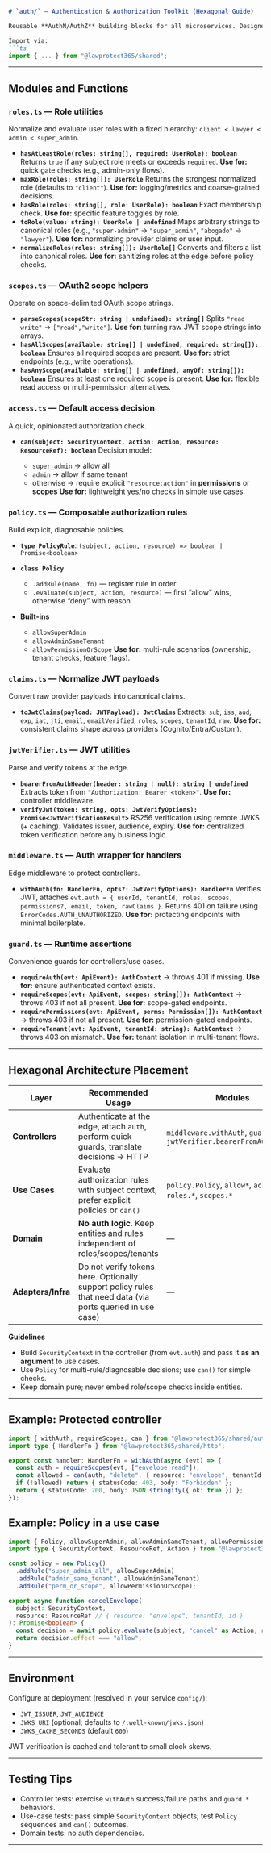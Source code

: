 ````md
# `auth/` — Authentication & Authorization Toolkit (Hexagonal Guide)

Reusable **AuthN/AuthZ** building blocks for all microservices. Designed to fit a **hexagonal architecture**: controllers authenticate, use cases authorize, domain stays agnostic, and adapters avoid auth logic.

Import via:
```ts
import { ... } from "@lawprotect365/shared";
````

---

## Modules and Functions

### `roles.ts` — Role utilities

Normalize and evaluate user roles with a fixed hierarchy: `client < lawyer < admin < super_admin`.

* **`hasAtLeastRole(roles: string[], required: UserRole): boolean`**
  Returns `true` if any subject role meets or exceeds `required`.
  **Use for:** quick gate checks (e.g., admin-only flows).
* **`maxRole(roles: string[]): UserRole`**
  Returns the strongest normalized role (defaults to `"client"`).
  **Use for:** logging/metrics and coarse-grained decisions.
* **`hasRole(roles: string[], role: UserRole): boolean`**
  Exact membership check.
  **Use for:** specific feature toggles by role.
* **`toRole(value: string): UserRole | undefined`**
  Maps arbitrary strings to canonical roles (e.g., `"super-admin"` → `"super_admin"`, `"abogado"` → `"lawyer"`).
  **Use for:** normalizing provider claims or user input.
* **`normalizeRoles(roles: string[]): UserRole[]`**
  Converts and filters a list into canonical roles.
  **Use for:** sanitizing roles at the edge before policy checks.

### `scopes.ts` — OAuth2 scope helpers

Operate on space-delimited OAuth scope strings.

* **`parseScopes(scopeStr: string | undefined): string[]`**
  Splits `"read write"` → `["read","write"]`.
  **Use for:** turning raw JWT scope strings into arrays.
* **`hasAllScopes(available: string[] | undefined, required: string[]): boolean`**
  Ensures all required scopes are present.
  **Use for:** strict endpoints (e.g., write operations).
* **`hasAnyScope(available: string[] | undefined, anyOf: string[]): boolean`**
  Ensures at least one required scope is present.
  **Use for:** flexible read access or multi-permission alternatives.

### `access.ts` — Default access decision

A quick, opinionated authorization check.

* **`can(subject: SecurityContext, action: Action, resource: ResourceRef): boolean`**
  Decision model:

  * `super_admin` → allow all
  * `admin` → allow if same tenant
  * otherwise → require explicit `"resource:action"` in **permissions** or **scopes**
    **Use for:** lightweight yes/no checks in simple use cases.

### `policy.ts` — Composable authorization rules

Build explicit, diagnosable policies.

* **`type PolicyRule`**: `(subject, action, resource) => boolean | Promise<boolean>`
* **`class Policy`**

  * `.addRule(name, fn)` — register rule in order
  * `.evaluate(subject, action, resource)` — first “allow” wins, otherwise “deny” with reason
* **Built-ins**

  * `allowSuperAdmin`
  * `allowAdminSameTenant`
  * `allowPermissionOrScope`
    **Use for:** multi-rule scenarios (ownership, tenant checks, feature flags).

### `claims.ts` — Normalize JWT payloads

Convert raw provider payloads into canonical claims.

* **`toJwtClaims(payload: JWTPayload): JwtClaims`**
  Extracts: `sub`, `iss`, `aud`, `exp`, `iat`, `jti`, `email`, `emailVerified`, `roles`, `scopes`, `tenantId`, `raw`.
  **Use for:** consistent claims shape across providers (Cognito/Entra/Custom).

### `jwtVerifier.ts` — JWT utilities

Parse and verify tokens at the edge.

* **`bearerFromAuthHeader(header: string | null): string | undefined`**
  Extracts token from `"Authorization: Bearer <token>"`.
  **Use for:** controller middleware.
* **`verifyJwt(token: string, opts: JwtVerifyOptions): Promise<JwtVerificationResult>`**
  RS256 verification using remote JWKS (+ caching). Validates issuer, audience, expiry.
  **Use for:** centralized token verification before any business logic.

### `middleware.ts` — Auth wrapper for handlers

Edge middleware to protect controllers.

* **`withAuth(fn: HandlerFn, opts?: JwtVerifyOptions): HandlerFn`**
  Verifies JWT, attaches `evt.auth = { userId, tenantId, roles, scopes, permissions?, email, token, rawClaims }`.
  Returns 401 on failure using `ErrorCodes.AUTH_UNAUTHORIZED`.
  **Use for:** protecting endpoints with minimal boilerplate.

### `guard.ts` — Runtime assertions

Convenience guards for controllers/use cases.

* **`requireAuth(evt: ApiEvent): AuthContext`** → throws 401 if missing.
  **Use for:** ensure authenticated context exists.
* **`requireScopes(evt: ApiEvent, scopes: string[]): AuthContext`** → throws 403 if not all present.
  **Use for:** scope-gated endpoints.
* **`requirePermissions(evt: ApiEvent, perms: Permission[]): AuthContext`** → throws 403 if not all present.
  **Use for:** permission-gated endpoints.
* **`requireTenant(evt: ApiEvent, tenantId: string): AuthContext`** → throws 403 on mismatch.
  **Use for:** tenant isolation in multi-tenant flows.

---

## Hexagonal Architecture Placement

| Layer              | Recommended Usage                                                                                         | Modules                                                              |
| ------------------ | --------------------------------------------------------------------------------------------------------- | -------------------------------------------------------------------- |
| **Controllers**    | Authenticate at the edge, attach `auth`, perform quick guards, translate decisions → HTTP                 | `middleware.withAuth`, `guard.*`, `jwtVerifier.bearerFromAuthHeader` |
| **Use Cases**      | Evaluate authorization rules with subject context, prefer explicit policies or `can()`                    | `policy.Policy`, `allow*`, `access.can`, `roles.*`, `scopes.*`       |
| **Domain**         | **No auth logic**. Keep entities and rules independent of roles/scopes/tenants                            | —                                                                    |
| **Adapters/Infra** | Do not verify tokens here. Optionally support policy rules that need data (via ports queried in use case) | —                                                                    |

**Guidelines**

* Build `SecurityContext` in the controller (from `evt.auth`) and pass it **as an argument** to use cases.
* Use `Policy` for multi-rule/diagnosable decisions; use `can()` for simple checks.
* Keep domain pure; never embed role/scope checks inside entities.

---

## Example: Protected controller

```ts
import { withAuth, requireScopes, can } from "@lawprotect365/shared/auth";
import type { HandlerFn } from "@lawprotect365/shared/http";

export const handler: HandlerFn = withAuth(async (evt) => {
  const auth = requireScopes(evt, ["envelope:read"]);
  const allowed = can(auth, "delete", { resource: "envelope", tenantId: auth.tenantId, id: "env_123" });
  if (!allowed) return { statusCode: 403, body: "Forbidden" };
  return { statusCode: 200, body: JSON.stringify({ ok: true }) };
});
```

## Example: Policy in a use case

```ts
import { Policy, allowSuperAdmin, allowAdminSameTenant, allowPermissionOrScope } from "@lawprotect365/shared/auth";
import type { SecurityContext, ResourceRef, Action } from "@lawprotect365/shared/types";

const policy = new Policy()
  .addRule("super_admin_all", allowSuperAdmin)
  .addRule("admin_same_tenant", allowAdminSameTenant)
  .addRule("perm_or_scope", allowPermissionOrScope);

export async function cancelEnvelope(
  subject: SecurityContext,
  resource: ResourceRef // { resource: "envelope", tenantId, id }
): Promise<boolean> {
  const decision = await policy.evaluate(subject, "cancel" as Action, resource);
  return decision.effect === "allow";
}
```

---

## Environment

Configure at deployment (resolved in your service `config/`):

* `JWT_ISSUER`, `JWT_AUDIENCE`
* `JWKS_URI` (optional; defaults to `/.well-known/jwks.json`)
* `JWKS_CACHE_SECONDS` (default `600`)

JWT verification is cached and tolerant to small clock skews.

---

## Testing Tips

* Controller tests: exercise `withAuth` success/failure paths and `guard.*` behaviors.
* Use-case tests: pass simple `SecurityContext` objects; test `Policy` sequences and `can()` outcomes.
* Domain tests: no auth dependencies.

---

```
```
